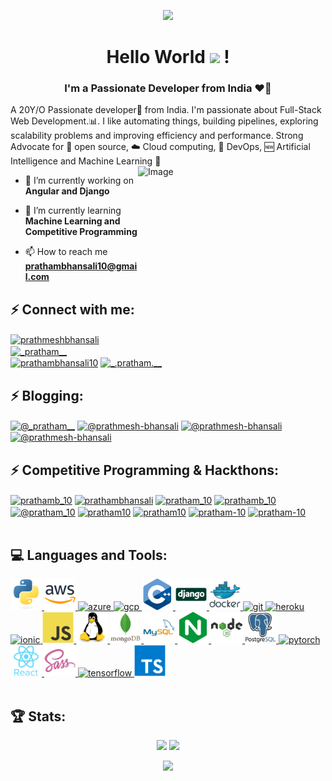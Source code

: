 <p align = "center">
    <img src="https://github.com/pratham-10/pratham-10/blob/master/assets/Cover%20Banner.png">
</p> 
<h1 align="center"> Hello World <img src="https://raw.githubusercontent.com/pratham-10/pratham-10/master/assets/wave.gif" width="30px"> ! </h1>
   
<h3 align="center">I'm a Passionate Developer from India ❤🚀️</h3>
     
   A 20Y/O Passionate developer🎯 from India. I'm passionate about Full-Stack Web Development.:bar_chart:. I like automating things, building pipelines, exploring scalability problems and improving efficiency and performance. Strong Advocate for 📜 open source, :cloud: Cloud computing, 🚀 DevOps, :new: Artificial Intelligence and Machine Learning :robot: 
<br>
<img width="300" height="300" align="right" alt="Image" src="https://github.com/pratham-10/pratham-10/blob/master/assets/coding.gif" />
   
   - 🔭 I’m currently working on **Angular and Django**
   
   - 🌱 I’m currently learning **Machine Learning and Competitive Programming**
   
   - 📫 How to reach me **prathambhansali10@gmail.com**
   
<h2 align="left">⚡ Connect with me:</h2>
<div align="left">
    <a href="https://linkedin.com/in/prathmeshbhansali" target="blank"><img align="center" src="https://github.com/pratham-10/pratham-10/blob/master/assets/linkedin.png" alt="prathmeshbhansali" height="40" width="40" /></a>
    <a href="https://twitter.com/_pratham__" target="blank"><img align="center" src="https://github.com/pratham-10/pratham-10/blob/master/assets/twitter.png" alt="_pratham__" height="40" width="40" /></a>
    <a href="https://www.facebook.com/prathambhansali10" target="blank"><img align="center" src="https://github.com/pratham-10/pratham-10/blob/master/assets/facebook.png" alt="prathambhansali10" height="40" width="40" /></a>
    <a href="https://instagram.com/_.pratham.__" target="blank"><img align="center" src="https://github.com/pratham-10/pratham-10/blob/master/assets/instagram.png" alt="_.pratham.__" height="40" width="40" /></a>
</div>
<h2 align="left">⚡ Blogging:</h2>
<div align="left">
    <a href="https://dev.to/@_pratham__" target="blank"><img align="center" src="https://github.com/pratham-10/pratham-10/blob/master/assets/dev.png" alt="@_pratham__" height="40" width="40" /></a>
    <a href="https://prathambhansali10.medium.com/" target="blank"><img align="center" src="https://github.com/pratham-10/pratham-10/blob/master/assets/medium.png" alt="@prathmesh-bhansali" height="40" width="40" /></a>
    <a href="https://prathmeshbhansali.hashnode.dev" target="blank"><img align="center" src="https://github.com/pratham-10/pratham-10/blob/master/assets/hashnode.png" alt="@prathmesh-bhansali" height="40" width="40" /></a>
    <a href="https://hackernoon.com/u/pratham10" target="blank"><img align="center" src="https://github.com/pratham-10/pratham-10/blob/master/assets/hackernoon.png" alt="@prathmesh-bhansali" height="40" width="40" /></a>
</div>
<h2 align="left">⚡ Competitive Programming & Hackthons:</h2>
<div align="left">
    <a href="https://www.codechef.com/users/prathamb_10" target="blank"><img align="center" src="https://github.com/pratham-10/pratham-10/blob/master/assets/codechef.jpg" alt="prathamb_10" height="40" width="40" /></a>
    <a href="https://www.hackerrank.com/prathambhansali" target="blank"><img align="center" src="https://github.com/pratham-10/pratham-10/blob/master/assets/hackerrank.png" alt="prathambhansali" height="40" width="40" /></a>
    <a href="https://codeforces.com/profile/pratham_10" target="blank"><img align="center" src="https://github.com/pratham-10/pratham-10/blob/master/assets/codeforces.png" alt="pratham_10" height="40" width="40" /></a>
    <a href="https://www.leetcode.com/prathamb_10" target="blank"><img align="center" src="https://github.com/pratham-10/pratham-10/blob/master/assets/leetcode.png" alt="prathamb_10" height="40" width="40" /></a>
    <a href="https://www.hackerearth.com/@pratham_10" target="blank"><img align="center" src="https://github.com/pratham-10/pratham-10/blob/master/assets/hackerearth.png" alt="@pratham_10" height="40" width="40" /></a>
    <a href="https://www.topcoder.com/members/pratham10" target="blank"><img align="center" src="https://github.com/pratham-10/pratham-10/blob/master/assets/topcoder.png" alt="pratham10" height="40" width="40" /></a>
    <a href="https://kaggle.com/pratham10" target="blank"><img align="center" src="https://github.com/pratham-10/pratham-10/blob/master/assets/kaggle.png" alt="pratham10" height="40" width="40" /></a>
    <a href="https://jovian.ai/pratham-10" target="blank"><img align="center" src="https://github.com/pratham-10/pratham-10/blob/master/assets/jovian.png" alt="pratham-10" height="40" width="40" /></a>
    <a href="https://devfolio.co/@pratham_10" target="blank"><img align="center" src="https://github.com/pratham-10/pratham-10/blob/master/assets/devfolio.png" alt="pratham-10" height="40" width="40" /></a>
</div>
<br>
<h2 align="left">💻 Languages and Tools:</h2>
<div align="left"> 
    <a href="https://www.python.org" target="_blank"> <img src="https://raw.githubusercontent.com/devicons/devicon/master/icons/python/python-original.svg" alt="python" width="50" height="50"/> </a> 
    <a href="https://aws.amazon.com" target="_blank"><img src="https://raw.githubusercontent.com/devicons/devicon/master/icons/amazonwebservices/amazonwebservices-original-wordmark.svg" alt="aws" width="50" height="50"/> </a> 
    <a href="https://azure.microsoft.com/en-in/" target="_blank"><img src="https://www.vectorlogo.zone/logos/microsoft_azure/microsoft_azure-icon.svg" alt="azure" width="50" height="50"/> </a> 
    <a href="https://cloud.google.com" target="_blank"> <img src="https://www.vectorlogo.zone/logos/google_cloud/google_cloud-icon.svg" alt="gcp" width="50" height="50"/> </a> 
    <a href="https://www.w3schools.com/cpp/" target="_blank"> <img src="https://raw.githubusercontent.com/devicons/devicon/master/icons/cplusplus/cplusplus-original.svg" alt="cplusplus" width="50" height="50"/> </a>
    <a href="https://www.djangoproject.com/" target="_blank"> <img src="https://raw.githubusercontent.com/devicons/devicon/master/icons/django/django-original.svg" alt="django" width="50" height="50"/> </a>
    <a href="https://www.docker.com/" target="_blank"> <img src="https://raw.githubusercontent.com/devicons/devicon/master/icons/docker/docker-original-wordmark.svg" alt="docker" width="50" height="50"/> </a>
    <a href="https://git-scm.com/" target="_blank"> <img src="https://www.vectorlogo.zone/logos/git-scm/git-scm-icon.svg" alt="git" width="50" height="50"/> </a>
    <a href="https://heroku.com" target="_blank"> <img src="https://www.vectorlogo.zone/logos/heroku/heroku-icon.svg" alt="heroku" width="50" height="50"/> </a> 
    <a href="https://ionicframework.com" target="_blank"> <img src="https://upload.wikimedia.org/wikipedia/commons/d/d1/Ionic_Logo.svg" alt="ionic" width="50" height="50"/> </a> 
    <a href="https://developer.mozilla.org/en-US/docs/Web/JavaScript" target="_blank"><img src="https://raw.githubusercontent.com/devicons/devicon/master/icons/javascript/javascript-original.svg" alt="javascript" width="50" height="50"/> </a> 
    <a href="https://www.linux.org/" target="_blank"> <img src="https://raw.githubusercontent.com/devicons/devicon/master/icons/linux/linux-original.svg" alt="linux" width="50" height="50"/> </a> 
    <a href="https://www.mongodb.com/" target="_blank"> <img src="https://raw.githubusercontent.com/devicons/devicon/master/icons/mongodb/mongodb-original-wordmark.svg" alt="mongodb" width="50" height="50"/> </a> 
    <a href="https://www.mysql.com/" target="_blank"> <img src="https://raw.githubusercontent.com/devicons/devicon/master/icons/mysql/mysql-original-wordmark.svg" alt="mysql" width="50" height="50"/> </a> 
    <a href="https://www.nginx.com" target="_blank"> <img src="https://raw.githubusercontent.com/devicons/devicon/master/icons/nginx/nginx-original.svg" alt="nginx" width="50" height="50"/> </a> 
    <a href="https://nodejs.org" target="_blank"> <img src="https://raw.githubusercontent.com/devicons/devicon/master/icons/nodejs/nodejs-original-wordmark.svg" alt="nodejs" width="50" height="50"/> </a> 
    <a href="https://www.postgresql.org" target="_blank"> <img src="https://raw.githubusercontent.com/devicons/devicon/master/icons/postgresql/postgresql-original-wordmark.svg" alt="postgresql" width="50" height="50"/> </a> 
    <a href="https://pytorch.org/" target="_blank"> <img src="https://www.vectorlogo.zone/logos/pytorch/pytorch-icon.svg" alt="pytorch" width="50" height="50"/> </a> 
    <a href="https://reactjs.org/" target="_blank"> <img src="https://raw.githubusercontent.com/devicons/devicon/master/icons/react/react-original-wordmark.svg" alt="react" width="50" height="50"/> </a> 
    <a href="https://sass-lang.com" target="_blank"> <img src="https://raw.githubusercontent.com/devicons/devicon/master/icons/sass/sass-original.svg" alt="sass" width="50" height="50"/> </a> 
    <a href="https://www.tensorflow.org" target="_blank"> <img src="https://www.vectorlogo.zone/logos/tensorflow/tensorflow-icon.svg" alt="tensorflow" width="50" height="50"/> </a>
    <a href="https://www.typescriptlang.org/" target="_blank"> <img src="https://raw.githubusercontent.com/devicons/devicon/master/icons/typescript/typescript-original.svg" alt="typescript" width="50" height="50"/> </a> 
</div>
<br>
<h2 align="left">🏆 Stats:</h2>
<p align = "center">
    <img width="48%" src ="https://github-readme-stats.vercel.app/api?username=pratham-10&show_icons=true&theme=radical&line_height=25">
    <img width="48%" src="https://github-readme-streak-stats.herokuapp.com/?user=pratham-10&show_icons=true&locale=en&layout=compact&theme=radical&line_height=0" />
</p>
<p align = "center">
    <img src="https://activity-graph.herokuapp.com/graph?username=pratham-10&theme=redical">
</p> 
